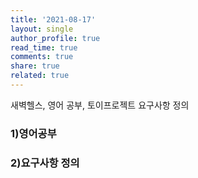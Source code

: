 ```yaml
---
title: '2021-08-17'
layout: single
author_profile: true
read_time: true
comments: true
share: true
related: true
---
```

새벽헬스, 영어 공부, 토이프로젝트 요구사항 정의


### 1)영어공부


### 2)요구사항 정의
